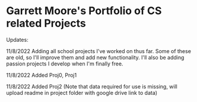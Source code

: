 # Garrett Moore's Portfolio of CS related Projects

Updates:

11/8/2022
Adding all school projects I've worked on thus far. Some of these are old, so I'll improve them and add new functionality. I'll also be adding passion projects I develop when I'm finally free.

11/8/2022
Added Proj0, Proj1

11/8/2022
Added Proj2 (Note that data required for use is missing, will upload readme in project folder with google drive link to data) 

